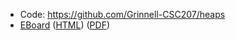 * Code: <https://github.com/Grinnell-CSC207/heaps>
* [EBoard](../eboards/49.md) 
  ([HTML](../eboards/49.html))
  ([PDF](../eboards/49.pdf))

